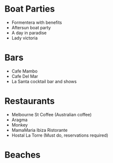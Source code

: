 # Boat Parties
* Formentera with benefits
* Aftersun boat party
* A day in paradise
* Lady victoria

# Bars
* Cafe Mambo
* Cafe Del Mar
* La Santa cocktail bar and shows 


# Restaurants
* Melbourne St Coffee (Australian coffee)
* Aragma
* Monkey
* MamaMaria Ibiza Ristorante
* Hostal La Torre (Must do, reservations required)



# Beaches
